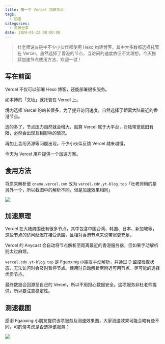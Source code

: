 ```yaml
---
title: 推一下 Vercel 加速节点
tags:
  - 加速
categories:
  - 资源分享
date: 2024-01-22 00:00:00
---
```


> 杜老师说友链中不少小伙伴都使用 Hexo 构建博客，其中大多数都选择托管在 Vercel。虽然选择了香港的节点，当访问的速度依旧不太理想。今天推荐加速节点使用方法，欢迎一试！

<!-- more -->

## 写在前面

Vercel 不仅可以部署 Hexo 博客，还能部署很多服务。

如本博的「文坛」就托管在 Vercel 上。

境内选择 Vercel 的站长很多，为了提升访问速度，自然选择了距离大陆最近的香港节点。

选的多了，节点压力自然就会增大，就算 Vercel 属于大平台，对陆带宽依旧有限，必然会出现互相影响的情况。

再加上滥用资源等问题出现，不少小伙伴反馈 Vercel 越来越慢。

今天为 Vercel 用户提供一个加速方案。

## 食用方法

将原来解析至 `cname.vercel.com` 改为 `vercel.cdn.yt-blog.top`「杜老师用的是另外一个，所以截图中的解析不同，但是加速效果相同」

![](https://cdn.dusays.com/2024/01/669-1.jpg)

## 加速原理

Vercel 在大陆周围还有很多节点，其中包含中国台湾、韩国、日本、新加坡等，这些节点的访问延迟在接受范围，且相对香港节点来说带宽更充足。

Vercel 的 Anycast 会自动将节点解析至距离最近的香港服务器，但如果手动解析则太过麻烦。

`vercel.cdn.yt-blog.top` 是 Fgaoxing 小朋友手动解析，并通过 D 监控检查状态，无法访问时会及时暂停节点。使用时自动解析至附近可用节点，尽可能的选择优质节点。

最终数据会回源至自己的 Vercel，所以不用担心数据安全。这项服务非杜老师提供，所以要注意稳定性。

## 测速截图

感谢 Fgaoxing 小朋友提供该项服务及测速效果图，大家测速效果可能会略有些不同，可酌情考虑是否选择该服务：

![](https://cdn.dusays.com/2024/01/669-2.jpg)